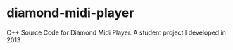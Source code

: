 # diamond-midi-player
C++ Source Code for Diamond Midi Player. A student project I developed in 2013.

